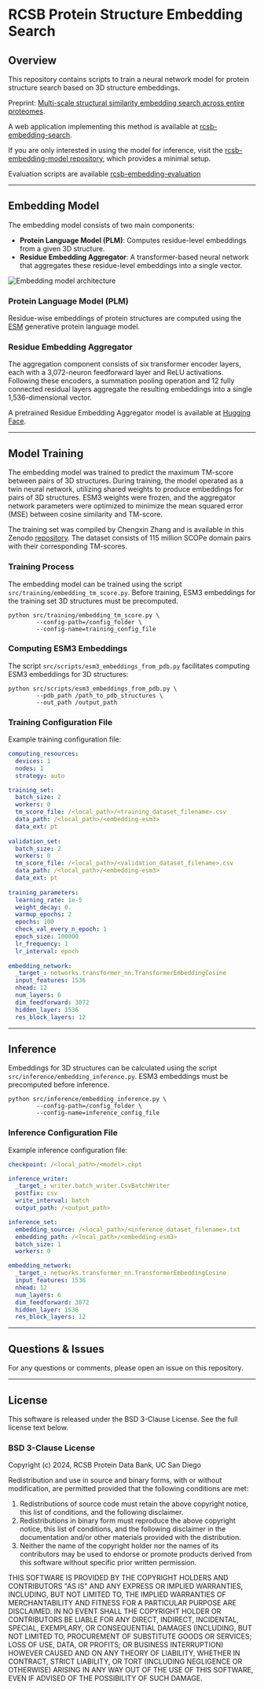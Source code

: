 # RCSB Protein Structure Embedding Search

## Overview
This repository contains scripts to train a neural network model for protein structure search based on 3D structure embeddings.

Preprint: [Multi-scale structural similarity embedding search across entire proteomes](https://www.biorxiv.org/content/10.1101/2025.02.28.640875v1).

A web application implementing this method is available at [rcsb-embedding-search](http://embedding-search.rcsb.org).

If you are only interested in using the model for inference, visit the [rcsb-embedding-model repository](https://github.com/rcsb/rcsb-embedding-model), which provides a minimal setup.

Evaluation scripts are available [rcsb-embedding-evaluation](https://github.com/bioinsilico/rcsb-embedding-evaluation)

---

## Embedding Model
The embedding model consists of two main components:

- **Protein Language Model (PLM)**: Computes residue-level embeddings from a given 3D structure.
- **Residue Embedding Aggregator**: A transformer-based neural network that aggregates these residue-level embeddings into a single vector.

![Embedding model architecture](assets/embedding-model-architecture.png)

### **Protein Language Model (PLM)**
Residue-wise embeddings of protein structures are computed using the [ESM](https://www.evolutionaryscale.ai/) generative protein language model.

### **Residue Embedding Aggregator**
The aggregation component consists of six transformer encoder layers, each with a 3,072-neuron feedforward layer and ReLU activations. Following these encoders, a summation pooling operation and 12 fully connected residual layers aggregate the resulting embeddings into a single 1,536-dimensional vector.

A pretrained Residue Embedding Aggregator model is available at [Hugging Face](https://huggingface.co/jseguramora/rcsb-embedding-model/resolve/main/rcsb-embedding-model.pt).

---

## Model Training
The embedding model was trained to predict the maximum TM-score between pairs of 3D structures. During training, the model operated as a twin neural network, utilizing shared weights to produce embeddings for pairs of 3D structures. ESM3 weights were frozen, and the aggregator network parameters were optimized to minimize the mean squared error (MSE) between cosine similarity and TM-score.

The training set was compiled by Chengxin Zhang and is available in this Zenodo [repository](https://zenodo.org/records/7324964). The dataset consists of 115 million SCOPe domain pairs with their corresponding TM-scores.

### **Training Process**
The embedding model can be trained using the script `src/training/embedding_tm_score.py`. Before training, ESM3 embeddings for the training set 3D structures must be precomputed.

```shell
python src/training/embedding_tm_score.py \
        --config-path=/config_folder \
        --config-name=training_config_file
```

### **Computing ESM3 Embeddings**
The script `src/scripts/esm3_embeddings_from_pdb.py` facilitates computing ESM3 embeddings for 3D structures:

```shell
python src/scripts/esm3_embeddings_from_pdb.py \
        --pdb_path /path_to_pdb_structures \
        --out_path /output_path
```

### **Training Configuration File**
Example training configuration file:

```yaml
computing_resources:
  devices: 1
  nodes: 1
  strategy: auto

training_set:
  batch_size: 2
  workers: 0
  tm_score_file: /<local_path>/<training_dataset_filename>.csv
  data_path: /<local_path>/<embedding-esm3>
  data_ext: pt
  
validation_set:
  batch_size: 2
  workers: 0
  tm_score_file: /<local_path>/<validation_dataset_filename>.csv
  data_path: /<local_path>/<embedding-esm3>
  data_ext: pt
  
training_parameters:
  learning_rate: 1e-5
  weight_decay: 0.
  warmup_epochs: 2
  epochs: 100
  check_val_every_n_epoch: 1
  epoch_size: 100000
  lr_frequency: 1
  lr_interval: epoch
  
embedding_network:
  _target_: networks.transformer_nn.TransformerEmbeddingCosine
  input_features: 1536
  nhead: 12
  num_layers: 6
  dim_feedforward: 3072
  hidden_layer: 1536
  res_block_layers: 12
```

---

## Inference
Embeddings for 3D structures can be calculated using the script `src/inference/embedding_inference.py`. ESM3 embeddings must be precomputed before inference.

```shell
python src/inference/embedding_inference.py \
        --config-path=/config_folder \
        --config-name=inference_config_file
```

### **Inference Configuration File**
Example inference configuration file:

```yaml
checkpoint: /<local_path>/<model>.ckpt

inference_writer:
  _target_: writer.batch_writer.CsvBatchWriter
  postfix: csv
  write_interval: batch
  output_path: /<output_path>

inference_set:
  embedding_source: /<local_path>/<inference_dataset_filename>.txt
  embedding_path: /<local_path>/<embedding-esm3>
  batch_size: 1
  workers: 0

embedding_network:
  _target_: networks.transformer_nn.TransformerEmbeddingCosine
  input_features: 1536
  nhead: 12
  num_layers: 6
  dim_feedforward: 3072
  hidden_layer: 1536
  res_block_layers: 12
```

---

## Questions & Issues
For any questions or comments, please open an issue on this repository.

---

## License
This software is released under the BSD 3-Clause License. See the full license text below.

### BSD 3-Clause License

Copyright (c) 2024, RCSB Protein Data Bank, UC San Diego

Redistribution and use in source and binary forms, with or without modification, are permitted provided that the following conditions are met:

1. Redistributions of source code must retain the above copyright notice, this list of conditions, and the following disclaimer.
2. Redistributions in binary form must reproduce the above copyright notice, this list of conditions, and the following disclaimer in the documentation and/or other materials provided with the distribution.
3. Neither the name of the copyright holder nor the names of its contributors may be used to endorse or promote products derived from this software without specific prior written permission.

THIS SOFTWARE IS PROVIDED BY THE COPYRIGHT HOLDERS AND CONTRIBUTORS "AS IS" AND ANY EXPRESS OR IMPLIED WARRANTIES, INCLUDING, BUT NOT LIMITED TO, THE IMPLIED WARRANTIES OF MERCHANTABILITY AND FITNESS FOR A PARTICULAR PURPOSE ARE DISCLAIMED. IN NO EVENT SHALL THE COPYRIGHT HOLDER OR CONTRIBUTORS BE LIABLE FOR ANY DIRECT, INDIRECT, INCIDENTAL, SPECIAL, EXEMPLARY, OR CONSEQUENTIAL DAMAGES (INCLUDING, BUT NOT LIMITED TO, PROCUREMENT OF SUBSTITUTE GOODS OR SERVICES; LOSS OF USE, DATA, OR PROFITS; OR BUSINESS INTERRUPTION) HOWEVER CAUSED AND ON ANY THEORY OF LIABILITY, WHETHER IN CONTRACT, STRICT LIABILITY, OR TORT (INCLUDING NEGLIGENCE OR OTHERWISE) ARISING IN ANY WAY OUT OF THE USE OF THIS SOFTWARE, EVEN IF ADVISED OF THE POSSIBILITY OF SUCH DAMAGE.

